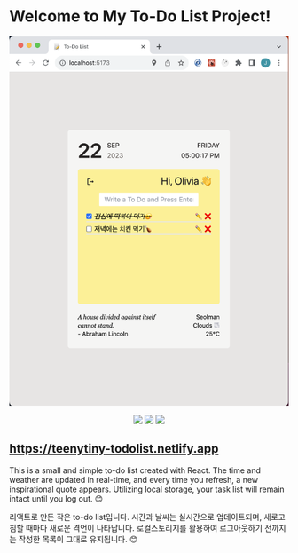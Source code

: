 # Welcome to My To-Do List Project!

<p align='center'>
<img src="public/img/screenshot.png">
</p>

<p align='center' width='100%'>
<img src='https://upload.wikimedia.org/wikipedia/commons/thumb/a/a7/React-icon.svg/1024px-React-icon.svg.png' height='30px'>
<img src="https://upload.wikimedia.org/wikipedia/commons/thumb/d/d5/Tailwind_CSS_Logo.svg/1024px-Tailwind_CSS_Logo.svg.png?20230715030042" height="30px">
<img src="https://upload.wikimedia.org/wikipedia/commons/f/f1/Vitejs-logo.svg" height="30px">
</p>

## https://teenytiny-todolist.netlify.app

This is a small and simple to-do list created with React. The time and weather are updated in real-time, and every time you refresh, a new inspirational quote appears. Utilizing local storage, your task list will remain intact until you log out. 😊

리액트로 만든 작은 to-do list입니다. 시간과 날씨는 실시간으로 업데이트되며, 새로고침할 때마다 새로운 격언이 나타납니다. 로컬스토리지를 활용하여 로그아웃하기 전까지는 작성한 목록이 그대로 유지됩니다. 😊
